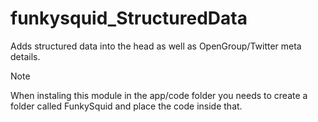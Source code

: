 # funkysquid_StructuredData

Adds structured data into the head as well as OpenGroup/Twitter meta details.

> [!NOTE]  
> When instaling this module in the app/code folder you needs to create a folder called FunkySquid and place the code inside that.
